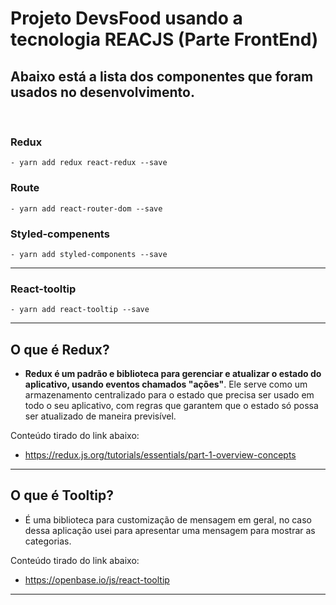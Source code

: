 # Projeto DevsFood usando a tecnologia <b>REACJS</b> (Parte FrontEnd)

## Abaixo está a lista dos componentes que foram usados no desenvolvimento.

<br>

### Redux
	- yarn add redux react-redux --save

### Route
	- yarn add react-router-dom --save

### Styled-compenents
	- yarn add styled-components --save

<hr/>

### React-tooltip
	- yarn add react-tooltip --save

<hr/>

## O que é Redux? 

- <b>Redux é um padrão e biblioteca para gerenciar e atualizar o estado do aplicativo, usando eventos chamados "ações"</b>. Ele serve como um armazenamento centralizado para o estado que precisa ser usado em todo o seu aplicativo, com regras que garantem que o estado só possa ser atualizado de maneira previsível.

Conteúdo tirado do link abaixo:
- https://redux.js.org/tutorials/essentials/part-1-overview-concepts

<hr>

## O que é Tooltip? 
- É uma biblioteca para customização de mensagem em geral, no caso dessa aplicação usei para apresentar uma mensagem para mostrar as categorias.

Conteúdo tirado do link abaixo:
- https://openbase.io/js/react-tooltip

<hr>



